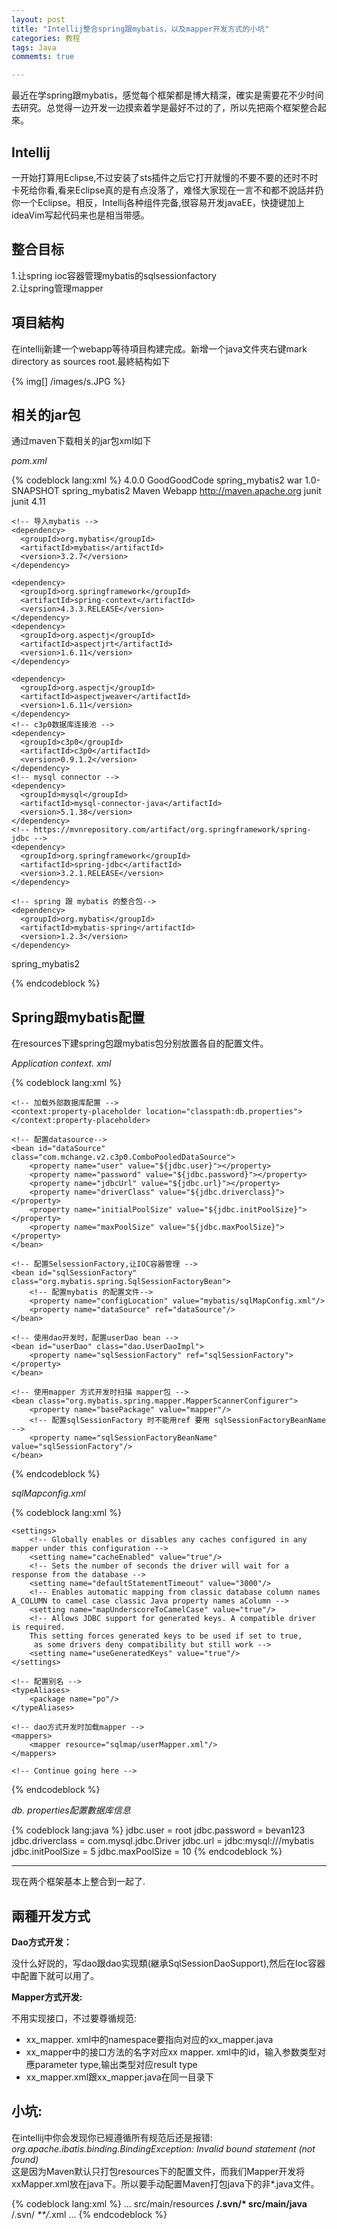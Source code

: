 ```yaml
---
layout: post
title: "Intellij整合spring跟mybatis，以及mapper开发方式的小坑"
categories: 教程
tags: Java
commemts: true

---
```

   最近在学spring跟mybatis，感觉每个框架都是博大精深，確实是需要花不少时间去研究。总觉得一边开发一边摸索着学是最好不过的了，所以先把兩个框架整合起來。
## Intellij

一开始打算用Eclipse,不过安装了sts插件之后它打开就慢的不要不要的还时不时卡死给你看,看来Eclipse真的是有点没落了，难怪大家现在一言不和都不說話并扔你一个Eclipse。相反，Intellij各种组件完备,很容易开发javaEE，快捷键加上ideaVim写起代码来也是相当带感。
## 整合目标

1.让spring ioc容器管理mybatis的sqlsessionfactory   <br>
2.让spring管理mapper

## 項目結构

在intellij新建一个webapp等待項目构建完成。新增一个java文件夾右键mark directory as sources root.最終結构如下

{% img[] /images/s.JPG %}

## 相关的jar包
通过maven下载相关的jar包xml如下<br/>

_pom.xml_

{% codeblock lang:xml %}
<project xmlns="http://maven.apache.org/POM/4.0.0" xmlns:xsi="http://www.w3.org/2001/XMLSchema-instance"
  xsi:schemaLocation="http://maven.apache.org/POM/4.0.0 http://maven.apache.org/maven-v4_0_0.xsd">
  <modelVersion>4.0.0</modelVersion>
  <groupId>GoodGoodCode</groupId>
  <artifactId>spring_mybatis2</artifactId>
  <packaging>war</packaging>
  <version>1.0-SNAPSHOT</version>
  <name>spring_mybatis2 Maven Webapp</name>
  <url>http://maven.apache.org</url>
  <dependencies>
    <!-- https://mvnrepository.com/artifact/junit/junit -->
    <dependency>
      <groupId>junit</groupId>
      <artifactId>junit</artifactId>
      <version>4.11</version>
    </dependency>

    <!-- 导入mybatis -->
    <dependency>
      <groupId>org.mybatis</groupId>
      <artifactId>mybatis</artifactId>
      <version>3.2.7</version>
    </dependency>

    <dependency>
      <groupId>org.springframework</groupId>
      <artifactId>spring-context</artifactId>
      <version>4.3.3.RELEASE</version>
    </dependency>
    <dependency>
      <groupId>org.aspectj</groupId>
      <artifactId>aspectjrt</artifactId>
      <version>1.6.11</version>
    </dependency>

    <dependency>
      <groupId>org.aspectj</groupId>
      <artifactId>aspectjweaver</artifactId>
      <version>1.6.11</version>
    </dependency>
    <!-- c3p0数据库连接池 -->
    <dependency>
      <groupId>c3p0</groupId>
      <artifactId>c3p0</artifactId>
      <version>0.9.1.2</version>
    </dependency>
    <!-- mysql connector -->
    <dependency>
      <groupId>mysql</groupId>
      <artifactId>mysql-connector-java</artifactId>
      <version>5.1.38</version>
    </dependency>
    <!-- https://mvnrepository.com/artifact/org.springframework/spring-jdbc -->
    <dependency>
      <groupId>org.springframework</groupId>
      <artifactId>spring-jdbc</artifactId>
      <version>3.2.1.RELEASE</version>
    </dependency>

    <!-- spring 跟 mybatis 的整合包-->
    <dependency>
      <groupId>org.mybatis</groupId>
      <artifactId>mybatis-spring</artifactId>
      <version>1.2.3</version>
    </dependency>



  </dependencies>
  <build>
    <finalName>spring_mybatis2</finalName>
  </build>
</project>

{% endcodeblock %}

<!--more -->
## Spring跟mybatis配置

在resources下建spring包跟mybatis包分别放置各自的配置文件。

_Application context. xml_

{% codeblock lang:xml %}
<?xml version="1.0" encoding="UTF-8"?>
<beans xmlns="http://www.springframework.org/schema/beans"
       xmlns:xsi="http://www.w3.org/2001/XMLSchema-instance"
       xmlns:context="http://www.springframework.org/schema/context"
       xsi:schemaLocation="http://www.springframework.org/schema/beans http://www.springframework.org/schema/beans/spring-beans.xsd http://www.springframework.org/schema/context http://www.springframework.org/schema/context/spring-context.xsd">

    <!-- 加载外部数据库配置 -->
    <context:property-placeholder location="classpath:db.properties"></context:property-placeholder>

    <!-- 配置datasource-->
    <bean id="dataSource" class="com.mchange.v2.c3p0.ComboPooledDataSource">
        <property name="user" value="${jdbc.user}"></property>
        <property name="password" value="${jdbc.password}"></property>
        <property name="jdbcUrl" value="${jdbc.url}"></property>
        <property name="driverClass" value="${jdbc.driverclass}"></property>
        <property name="initialPoolSize" value="${jdbc.initPoolSize}"></property>
        <property name="maxPoolSize" value="${jdbc.maxPoolSize}"></property>
    </bean>

    <!-- 配置SelsessionFactory,让IOC容器管理 -->
    <bean id="sqlSessionFactory" class="org.mybatis.spring.SqlSessionFactoryBean">
        <!-- 配置mybatis 的配置文件-->
        <property name="configLocation" value="mybatis/sqlMapConfig.xml"/>
        <property name="dataSource" ref="dataSource"/>
    </bean>

    <!-- 使用dao开发时，配置userDao bean -->
    <bean id="userDao" class="dao.UserDaoImpl">
        <property name="sqlSessionFactory" ref="sqlSessionFactory"></property>
    </bean>

    <!-- 使用mapper 方式开发时扫描 mapper包 -->
    <bean class="org.mybatis.spring.mapper.MapperScannerConfigurer">
        <property name="basePackage" value="mapper"/>
        <!-- 配置sqlSessionFactory 时不能用ref 要用 sqlSessionFactoryBeanName -->
        <property name="sqlSessionFactoryBeanName" value="sqlSessionFactory"/>
    </bean>

</beans>

{% endcodeblock %}

_sqlMapconfig.xml_

{% codeblock lang:xml %}
<?xml version="1.0" encoding="UTF-8"?>
<!DOCTYPE configuration
        PUBLIC "-//mybatis.org//DTD Config 3.0//EN"
        "http://mybatis.org/dtd/mybatis-3-config.dtd">
<configuration>

    <settings>
        <!-- Globally enables or disables any caches configured in any mapper under this configuration -->
        <setting name="cacheEnabled" value="true"/>
        <!-- Sets the number of seconds the driver will wait for a response from the database -->
        <setting name="defaultStatementTimeout" value="3000"/>
        <!-- Enables automatic mapping from classic database column names A_COLUMN to camel case classic Java property names aColumn -->
        <setting name="mapUnderscoreToCamelCase" value="true"/>
        <!-- Allows JDBC support for generated keys. A compatible driver is required.
        This setting forces generated keys to be used if set to true,
         as some drivers deny compatibility but still work -->
        <setting name="useGeneratedKeys" value="true"/>
    </settings>

    <!-- 配置别名 -->
    <typeAliases>
        <package name="po"/>
    </typeAliases>

    <!-- dao方式开发时加载mapper -->
    <mappers>
        <mapper resource="sqlmap/userMapper.xml"/>
    </mappers>

    <!-- Continue going here -->

</configuration>
{% endcodeblock %}

_db. properties配置數据库信息_

{% codeblock lang:java %}
jdbc.user = root
jdbc.password = bevan123
jdbc.driverclass = com.mysql.jdbc.Driver
jdbc.url = jdbc:mysql:///mybatis
jdbc.initPoolSize = 5
jdbc.maxPoolSize = 10
{% endcodeblock %}

--------

现在两个框架基本上整合到一起了.

## 兩種开发方式

**Dao方式开发：**

没什么好説的，写dao跟dao实现類(継承SqlSessionDaoSupport),然后在Ioc容器中配置下就可以用了。

**Mapper方式开发:**

不用实现接口，不过要尊循规范:

- xx\_mapper. xml中的namespace要指向对应的xx\_mapper.java
- xx_mapper中的接口方法的名字对应xx mapper. xml中的id，输入参数类型对應parameter type,输出类型对应result type
- xx\_mapper.xml跟xx\_mapper.java在同一目录下

## 小坑:
 在intellij中你会发现你已經遵循所有规范后还是报错: _org.apache.ibatis.binding.BindingException: Invalid bound statement (not found)_ <br/>
 这是因为Maven默认只打包resources下的配置文件，而我们Mapper开发将xxMapper.xml放在java下。所以要手动配置Maven打包java下的非*.java文件。

 {% codeblock lang:xml %}
<build>
...
<resources>
    <resource>
        <directory>src/main/resources</directory>
        <excludes>
            <exclude>**/.svn/*</exclude>
        </excludes>
    </resource>
    <resource>
        <directory>src/main/java</directory>
        <excludes>
            <exclude>**/.svn/*</exclude>
        </excludes>
        <includes>
            <include>**/*.xml</include>
        </includes>
    </resource>
</resources>
        ...
</build>
 {% endcodeblock %}

